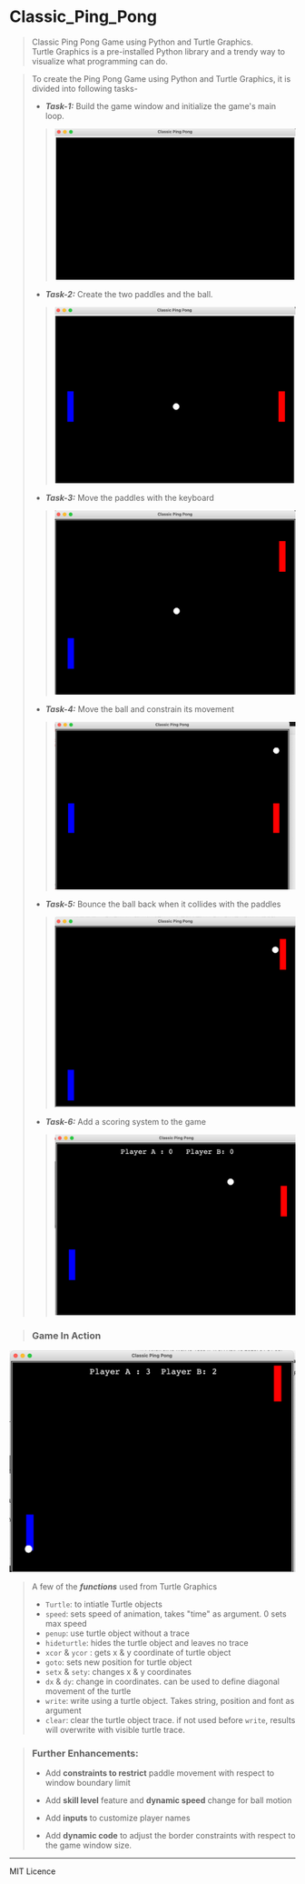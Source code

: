 # Classic_Ping_Pong

>Classic Ping Pong Game using Python and Turtle Graphics.  
Turtle Graphics is a pre-installed Python library and a trendy way to visualize what programming can do.

> To create the Ping Pong Game using Python and Turtle Graphics, it is divided into following tasks-
> * ***Task-1:*** Build the game window and initialize the game's main loop.
>>![InitialWindow](/Assets/Images/InitialGameWindow.png)
>
> * ***Task-2:*** Create the two paddles and the ball.
>>![Paddles&ball](/Assets/Images/Paddles&ball.png)
>
> * ***Task-3:*** Move the paddles with the keyboard
>>![PaddleMove](/Assets/Images/PaddleMove.png)
>
> * ***Task-4:*** Move the ball and constrain its movement
>>![BAllMove](/Assets/Images/BallMove.png)
>
> * ***Task-5:*** Bounce the ball back when it collides with the paddles
>>![BallBounce](/Assets/Images/BallBounce.png)
>
> * ***Task-6:*** Add a scoring system to the game
>>![Scoreboard](/Assets/Images/Scoreboard.png)



> ### Game In Action
![GameInAction](/Assets/Images/GameInAction.png)


> A few of the ***functions*** used from Turtle Graphics
> * `Turtle`: to intiatle Turtle objects
> * `speed`: sets speed of animation, takes "time" as argument. 0 sets max speed
> * `penup`: use turtle object without a trace
> * `hideturtle`: hides the turtle object and leaves no trace
> * `xcor` & `ycor` : gets x & y coordinate of turtle object
> * `goto`: sets new position for turtle object
> * `setx` & `sety`: changes x & y coordinates
> * `dx` & `dy`: change in coordinates. can be used to define diagonal movement of the turtle
> * `write`: write using a turtle object. Takes string, position and font as argument
> * `clear`: clear the turtle object trace. if not used before `write`, results will overwrite with visible turtle trace.


> ### Further Enhancements:
>
> - Add **constraints to restrict** paddle movement with respect to window boundary limit
>
> - Add **skill level** feature and **dynamic speed** change for ball motion
>
> - Add **inputs** to customize player names
>
> - Add **dynamic code** to adjust the border constraints with respect to the game window size.
>
>
>
>
>
>



---
MIT Licence
